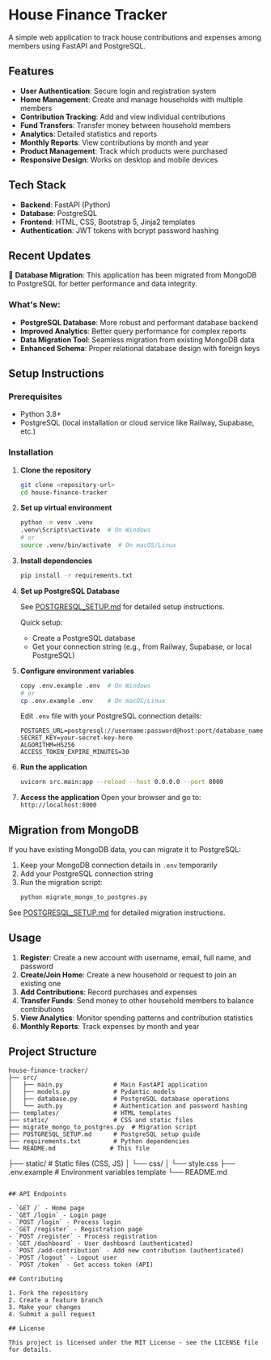# House Finance Tracker

A simple web application to track house contributions and expenses among members using FastAPI and PostgreSQL.

## Features

- **User Authentication**: Secure login and registration system
- **Home Management**: Create and manage households with multiple members
- **Contribution Tracking**: Add and view individual contributions
- **Fund Transfers**: Transfer money between household members
- **Analytics**: Detailed statistics and reports
- **Monthly Reports**: View contributions by month and year
- **Product Management**: Track which products were purchased
- **Responsive Design**: Works on desktop and mobile devices

## Tech Stack

- **Backend**: FastAPI (Python)
- **Database**: PostgreSQL
- **Frontend**: HTML, CSS, Bootstrap 5, Jinja2 templates
- **Authentication**: JWT tokens with bcrypt password hashing

## Recent Updates

🎉 **Database Migration**: This application has been migrated from MongoDB to PostgreSQL for better performance and data integrity.

### What's New:
- **PostgreSQL Database**: More robust and performant database backend
- **Improved Analytics**: Better query performance for complex reports
- **Data Migration Tool**: Seamless migration from existing MongoDB data
- **Enhanced Schema**: Proper relational database design with foreign keys

## Setup Instructions

### Prerequisites

- Python 3.8+
- PostgreSQL (local installation or cloud service like Railway, Supabase, etc.)

### Installation

1. **Clone the repository**
   ```bash
   git clone <repository-url>
   cd house-finance-tracker
   ```

2. **Set up virtual environment**
   ```bash
   python -m venv .venv
   .venv\Scripts\activate  # On Windows
   # or
   source .venv/bin/activate  # On macOS/Linux
   ```

3. **Install dependencies**
   ```bash
   pip install -r requirements.txt
   ```

4. **Set up PostgreSQL Database**
   
   See [POSTGRESQL_SETUP.md](POSTGRESQL_SETUP.md) for detailed setup instructions.
   
   Quick setup:
   - Create a PostgreSQL database
   - Get your connection string (e.g., from Railway, Supabase, or local PostgreSQL)

5. **Configure environment variables**
   ```bash
   copy .env.example .env  # On Windows
   # or
   cp .env.example .env    # On macOS/Linux
   ```
   
   Edit `.env` file with your PostgreSQL connection details:
   ```
   POSTGRES_URL=postgresql://username:password@host:port/database_name
   SECRET_KEY=your-secret-key-here
   ALGORITHM=HS256
   ACCESS_TOKEN_EXPIRE_MINUTES=30
   ```

6. **Run the application**
   ```bash
   uvicorn src.main:app --reload --host 0.0.0.0 --port 8000
   ```

7. **Access the application**
   Open your browser and go to: `http://localhost:8000`

## Migration from MongoDB

If you have existing MongoDB data, you can migrate it to PostgreSQL:

1. Keep your MongoDB connection details in `.env` temporarily
2. Add your PostgreSQL connection string
3. Run the migration script:
   ```bash
   python migrate_mongo_to_postgres.py
   ```

See [POSTGRESQL_SETUP.md](POSTGRESQL_SETUP.md) for detailed migration instructions.

## Usage

1. **Register**: Create a new account with username, email, full name, and password
2. **Create/Join Home**: Create a new household or request to join an existing one
3. **Add Contributions**: Record purchases and expenses
4. **Transfer Funds**: Send money to other household members to balance contributions
5. **View Analytics**: Monitor spending patterns and contribution statistics
6. **Monthly Reports**: Track expenses by month and year

## Project Structure

```
house-finance-tracker/
├── src/
│   ├── main.py              # Main FastAPI application
│   ├── models.py            # Pydantic models
│   ├── database.py          # PostgreSQL database operations
│   └── auth.py              # Authentication and password hashing
├── templates/               # HTML templates
├── static/                  # CSS and static files
├── migrate_mongo_to_postgres.py  # Migration script
├── POSTGRESQL_SETUP.md      # PostgreSQL setup guide
├── requirements.txt         # Python dependencies
└── README.md               # This file
```
├── static/              # Static files (CSS, JS)
│   └── css/
│       └── style.css
├── .env.example         # Environment variables template
└── README.md
```

## API Endpoints

- `GET /` - Home page
- `GET /login` - Login page
- `POST /login` - Process login
- `GET /register` - Registration page
- `POST /register` - Process registration
- `GET /dashboard` - User dashboard (authenticated)
- `POST /add-contribution` - Add new contribution (authenticated)
- `POST /logout` - Logout user
- `POST /token` - Get access token (API)

## Contributing

1. Fork the repository
2. Create a feature branch
3. Make your changes
4. Submit a pull request

## License

This project is licensed under the MIT License - see the LICENSE file for details.

